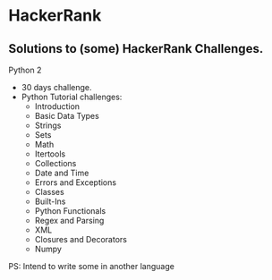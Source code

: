 # HackerRank

## Solutions to (some) HackerRank Challenges.

Python 2

* 30 days challenge.
* Python Tutorial challenges:
  * Introduction
  * Basic Data Types
  * Strings
  * Sets
  * Math
  * Itertools
  * Collections
  * Date and Time
  * Errors and Exceptions
  * Classes
  * Built-Ins
  * Python Functionals
  * Regex and Parsing
  * XML
  * Closures and Decorators
  * Numpy

PS: Intend to write some in another language
